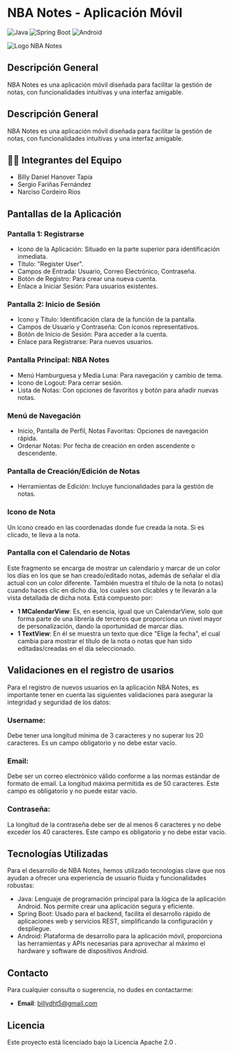 # NBA Notes - Aplicación Móvil
![Java](https://img.shields.io/badge/Java-ED8B00?style=for-the-badge&logo=java&logoColor=white)
![Spring Boot](https://img.shields.io/badge/Spring_Boot-F2F4F9?style=for-the-badge&logo=spring-boot)
![Android](https://img.shields.io/badge/Android-3DDC84?style=for-the-badge&logo=android&logoColor=white)


![Logo NBA Notes](https://github.com/bilrazor/NBA-Notes/assets/113417155/a1d48f80-152e-44a9-81cd-a14ba05d31f1)

## Descripción General
NBA Notes es una aplicación móvil diseñada para facilitar la gestión de notas, con funcionalidades intuitivas y una interfaz amigable.

## Descripción General

NBA Notes es una aplicación móvil diseñada para facilitar la gestión de notas, con funcionalidades intuitivas y una interfaz amigable.

## 👨‍💻 Integrantes del Equipo

- Billy Daniel Hanover Tapia
- Sergio Fariñas Fernández
- Narciso Cordeiro Ríos

## Pantallas de la Aplicación

### Pantalla 1: Registrarse

- Icono de la Aplicación: Situado en la parte superior para identificación inmediata.
- Título: "Register User".
- Campos de Entrada: Usuario, Correo Electrónico, Contraseña.
- Botón de Registro: Para crear una nueva cuenta.
- Enlace a Iniciar Sesión: Para usuarios existentes.

### Pantalla 2: Inicio de Sesión

- Icono y Título: Identificación clara de la función de la pantalla.
- Campos de Usuario y Contraseña: Con íconos representativos.
- Botón de Inicio de Sesión: Para acceder a la cuenta.
- Enlace para Registrarse: Para nuevos usuarios.

### Pantalla Principal: NBA Notes

- Menú Hamburguesa y Media Luna: Para navegación y cambio de tema.
- Icono de Logout: Para cerrar sesión.
- Lista de Notas: Con opciones de favoritos y botón para añadir nuevas notas.

### Menú de Navegación

- Inicio, Pantalla de Perfil, Notas Favoritas: Opciones de navegación rápida.
- Ordenar Notas: Por fecha de creación en orden ascendente o descendente.

### Pantalla de Creación/Edición de Notas

- Herramientas de Edición: Incluye funcionalidades para la gestión de notas.

### Icono de Nota

Un icono creado en las coordenadas donde fue creada la nota. Si es clicado, te lleva a la nota.

### Pantalla con el Calendario de Notas

Este fragmento se encarga de mostrar un calendario y marcar de un color los días en los que se han creado/editado notas, además de señalar el día actual con un color diferente. También muestra el título de la nota (o notas) cuando haces clic en dicho día, los cuales son clicables y te llevarán a la vista detallada de dicha nota. Está compuesto por:

- **1 MCalendarView**: Es, en esencia, igual que un CalendarView, solo que forma parte de una librería de terceros que proporciona un nivel mayor de personalización, dando la oportunidad de marcar días.
- **1 TextView**: En él se muestra un texto que dice "Elige la fecha", el cual cambia para mostrar el título de la nota o notas que han sido editadas/creadas en el día seleccionado.


## Validaciones en el registro de usarios
Para el registro de nuevos usuarios en la aplicación NBA Notes, es importante tener en cuenta las siguientes validaciones para asegurar la integridad y seguridad de los datos:

### Username:

Debe tener una longitud mínima de 3 caracteres y no superar los 20 caracteres.
Es un campo obligatorio y no debe estar vacío.
### Email:

Debe ser un correo electrónico válido conforme a las normas estándar de formato de email.
La longitud máxima permitida es de 50 caracteres.
Este campo es obligatorio y no puede estar vacío.
### Contraseña:

La longitud de la contraseña debe ser de al menos 6 caracteres y no debe exceder los 40 caracteres.
Este campo es obligatorio y no debe estar vacío.

## Tecnologías Utilizadas
Para el desarrollo de NBA Notes, hemos utilizado tecnologías clave que nos ayudan a ofrecer una experiencia de usuario fluida y funcionalidades robustas:

- Java: Lenguaje de programación principal para la lógica de la aplicación Android. Nos permite crear una aplicación segura y eficiente.
- Spring Boot: Usado para el backend, facilita el desarrollo rápido de aplicaciones web y servicios REST, simplificando la configuración y despliegue.
- Android: Plataforma de desarrollo para la aplicación móvil, proporciona las herramientas y APIs necesarias para aprovechar al máximo el hardware y software de dispositivos Android.


## Contacto
Para cualquier consulta o sugerencia, no dudes en contactarme:

- **Email**: [billydht5@gmail.com](mailto:billydht5@gmail.com)

## Licencia
Este proyecto está licenciado bajo la Licencia Apache 2.0 .
